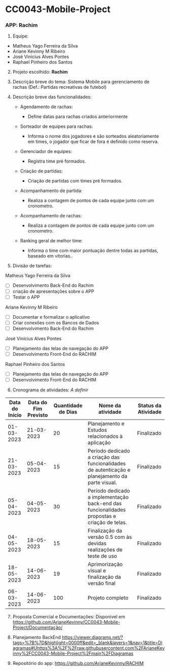 # CC0043-Mobile-Project

### **APP: Rachim**

1. Equipe:

- Matheus Yago Ferreira da Silva
- Ariane Kevinny M Ribeiro
- José Vinícius Alves Pontes
- Raphael Pinheiro dos Santos

2. Projeto escolhido: **Rachim**

3. Descrição breve do tema: Sistema Mobile para gerenciamento de rachas (Def.: Partidas recreativas de futebol) 

4. Descrição breve das funcionalidades:

   * Agendamento de rachas:
   
      * Define datas para rachas criados anteriormente
 
   * Sorteador de equipes para rachas:
   
      * Informa o nome dos jogadores e são sorteados aleatoriamente em times, o jogador que ficar de fora é definido como reserva.
          
   * Gerenciador de equipes:

      * Registra time pré formados.
 
   * Criação de partidas:
   
      * Criação de partidas com times pré formados.
   
   * Acompanhamento de partida:
   
      * Realiza a contagem de pontos de cada equipe junto com um cronometro.

   * Acompanhamento de rachas:
   
      * Realiza a contagem de pontos de cada equipe junto com um cronometro.

   * Ranking geral de melhor time:

      * Informa o time com maior pontuação dentre todas as partidas,  baseado em vitorias..

5. Divisão de tarefas:

Matheus Yago Ferreira da Silva
- [ ] Desenvolvimento Back-End do Rachim
- [ ] criação de apresentações sobre o APP 
- [ ] Testar o APP

Ariane Kevinny M Ribeiro
- [ ] Documentar e formalizar o aplicativo
- [ ] Criar conexões com os Bancos de Dados 
- [ ] Desenvolvimento Back-End do Rachim

José Vinícius Alves Pontes
- [ ] Planejamento das telas de navegação do APP
- [ ] Desenvolvimento Front-End do RACHIM

Raphael Pinheiro dos Santos
- [ ] Planejamento das telas de navegação do APP
- [ ] Desenvolvimento Front-End do RACHIM

6. Cronograma de atividades: *A definir*

| Data  do Início | Data do Fim Previsto | Quantidade de Dias | Nome da atividade | Status da Atividade |
|---|---|---|---|---|
| 01-03-2023 | 21-03-2023 | 20 | Planejamento e Estudos relacionados à aplicação | Finalizado |
| 21-03-2023 | 05-04-2023 | 15 | Período dedicado a criação das funcionalidades de autenticação e planejamento da parte visual. | Finalizado |
| 05-04-2023 | 04-05-2023 | 30 | Período dedicado a implementação back-end das funcionalidades propostas e criação de telas. | Finalizado | 
| 04-05-2023 | 18-05-2023 | 15 | Finalização da versão 0.5 com às devidas realizações de teste de uso | Finalizado |
| 18-05-2023 | 14-06-2023 | 19 | Aprimorização visual e finalização da versão final | Finalizado | 
| 06-03-2023 | 14-06-2023 | 100 | Projeto completo | Finalizado |

7. Proposta Comercial e Documentações: Disponivel em 
https://github.com/ArianeKevinny/CC0043-Mobile-Project/Documentação/ 

8. Planejamento BackEnd
https://viewer.diagrams.net/?tags=%7B%7D&highlight=0000ff&edit=_blank&layers=1&nav=1&title=Diagramas#Uhttps%3A%2F%2Fraw.githubusercontent.com%2FArianeKevinny%2FCC0043-Mobile-Project%2Fmain%2FDiagramas

9. Repositório do app: https://github.com/ArianeKevinny/RACHIM
